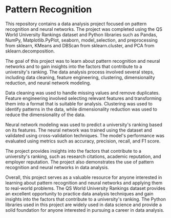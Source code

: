 # Pattern Recognition

This repository contains a data analysis project focused on pattern recognition and neural networks. The project was completed using the QS World University Rankings dataset and Python libraries such as Pandas, NumPy, Matplotlib.PyPlot, seaborn, model_selection, and preprocessing from sklearn, KMeans and DBScan from sklearn.cluster, and PCA from sklearn.decomposition.

The goal of this project was to learn about pattern recognition and neural networks and to gain insights into the factors that contribute to a university's ranking. The data analysis process involved several steps, including data cleaning, feature engineering, clustering, dimensionality reduction, and neural network modeling.

Data cleaning was used to handle missing values and remove duplicates. Feature engineering involved selecting relevant features and transforming them into a format that is suitable for analysis. Clustering was used to identify patterns in the data, while dimensionality reduction was used to reduce the dimensionality of the data.

Neural network modeling was used to predict a university's ranking based on its features. The neural network was trained using the dataset and validated using cross-validation techniques. The model's performance was evaluated using metrics such as accuracy, precision, recall, and F1 score.

The project provides insights into the factors that contribute to a university's ranking, such as research citations, academic reputation, and employer reputation. The project also demonstrates the use of pattern recognition and neural networks in data analysis.

Overall, this project serves as a valuable resource for anyone interested in learning about pattern recognition and neural networks and applying them to real-world problems. The QS World University Rankings dataset provides an excellent opportunity to practice data analysis techniques and gain insights into the factors that contribute to a university's ranking. The Python libraries used in this project are widely used in data science and provide a solid foundation for anyone interested in pursuing a career in data analysis.
